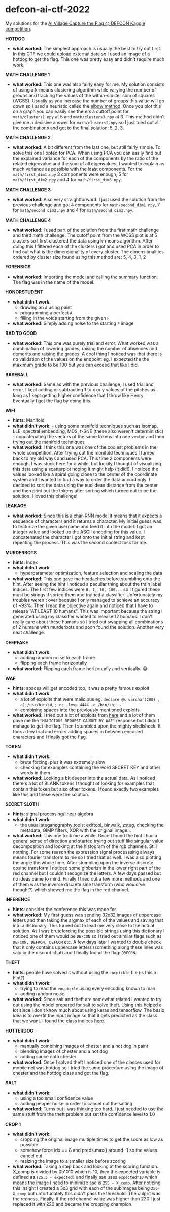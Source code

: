 # defcon-ai-ctf-2022
My solutions for the [AI Village Capture the Flag @ DEFCON Kaggle competition](https://www.kaggle.com/competitions/ai-village-ctf/).



**HOTDOG**
- **what worked**:  The simplest approach is usually the best to try out first. In this CTF we could upload external data so I used an image of a hotdog to get the flag. This one was pretty easy and didn't require much work.

**MATH CHALLENGE 1**
- **what worked**:  This one was also fairly easy for me. My solution consists of using a k-means clustering algorithm while varying the number of groups and tracking the values of the within-cluster sum of squares (WCSS). Usually as you increase the number of groups this value will go down so I used a heuristic called the [elbow method](https://en.wikipedia.org/wiki/Elbow_method_(clustering)). Once you plot this on a graph you can easily see there's a cuttoff point for `math/clusters1.npy` at 5 and `math/clusters3.npy` at 3. This method didn't give me a decisive answer for `math/clusters2.npy` so I just tried out all the combinations and got to the final solution: 5, 2, 3.

**MATH CHALLENGE 2**
- **what worked**: A bit different from the last one, but still fairly simple. To solve this one I opted for PCA. When using PCA you can easily find out the explained variance for each of the components by the ratio of the related eigenvalue and the sum of all eigenvalues. I wanted to explain as much variance as possible with the least components. For the `math/first_dim1.npy` 3 components were enough, 5 for `math/first_dim2.npy` and 4 for `math/first_dim3.npy`.

**MATH CHALLENGE 3**
- **what worked**:  Also very straightforward. I just used the solution from the previous challenge and got 4 components for `math/second_dim1.npy`, 7 for `math/second_dim2.npy` and 4 for `math/second_dim3.npy`.

**MATH CHALLENGE 4**
- **what worked**: I used part of the solution from the first math challenge and third math challenge. The cutoff point from the WCSS plot is at 5 clusters so I first clustered the data using k-means algorithm. After doing this I filtered each of the clusters I got and used PCA in order to find out what is the dimensionality of every cluster. The dimensionalities ordered by cluster size found using this method are:  5, 4, 3, 1, 2

**FORENSICS**
- **what worked**: Importing the model and calling the summary function. The flag was in the name of the model.

**HONORSTUDENT**
- **what didn't work**: 
     - drawing an `A` using paint
     - programming a perfect `A`
     - filling in the voids starting from the given `F`
- **what worked**: Simply adding noise to the starting `F` image

**BAD TO GOOD**
- **what worked**:  This one was purely trial and error. What worked was a combination of lowering grades, raising the number of absences and demerits and raising the grades. A cool thing I noticed was that there is no validation of the values on the endpoint eg. I expected the the maximum grade to be 100 but you can exceed that like I did.

**BASEBALL**
- **what worked**: Same as with the previous challenge, I used trial and error. I kept adding or subtracting 1 to x or y values of the pitches as long as I kept getting higher confidence that I throw like Henry. Eventually I got the flag by doing this.

**WIFI**
- **hints**: Manifold
- **what didn't work**: 
       - using some manifold techniques such as isomap, LLE, spectral embedding, MDS, t-SNE (these also weren't deterministic)
       - concatenating the vectors of the same tokens into one vector and then trying out the manifold techniques
- **what worked**:  I think this one was one of the coolest problems in the whole competition. After trying out the manifold techniques I turned back to my old ways and used PCA. This time 2 components were enough. I was stuck here for a while, but luckily I thought of visualizing this data using a scatterplot hoping it might help (it did!). I noticed the values looked like a spiral going close to the center of the coordinate system and I wanted to find a way to order the data accordingly. I decided to sort the data using the euclidean distance from the center and then print out the tokens after sorting which turned out to be the solution. I loved this challenge!

**LEAKAGE**
- **what worked**: Since this is a char-RNN model it means that it expects a sequence of characters and it returns a character. My initial guess was to featurize the given username and feed it into the model. I got an integer value and looked up the ASCII encoding for this value. I concatenated the character I got onto the initial string and kept repeating the process. This was the second coolest task for me.

**MURDERBOTS**
- **hints**: Index
- **what didn't work**:
    - hyperparameter optimization, feature selection and scaling the data
- **what worked**: This one gave me headaches before stumbling onto the hint. After seeing the hint I noticed a peculiar thing about the train label indices. The first few indices were `0, 1, 10, 100...` so I figured these must be strings. I sorted them and trained a classifier. Unfortunately my troubles weren't over because I only managed to achieve an accuracy of ~93%. Then I read the objective again and noticed that I have to release "AT LEAST 10 humans". This was important because the string I generated using my classifier wanted to release 12 humans. I don't really care about these humans so I tried out swapping all combinations of 2 humans with murderbots and soon found the solution. Another very neat challenge.

**DEEPFAKE**
- **what didn't work**: 
     - adding random noise to each frame
     - flipping each frame horizontally
- **what worked**: Flipping each frame horizontally and vertically. 😂

**WAF**
- **hints**: spaces will get encoded too, it was a pretty famous exploit
- **what didn't work**:
     - a lot of exploits that were malicious eg. `declare @s varchar(200) `, `a);/usr/bin/id`, `; nc -lvvp 4444 -e /bin/sh;` ...
     - combining spaces into the previously mentioned exploits
- **what worked**: I tried out a lot of exploits from [here](https://github.com/swisskyrepo/PayloadsAllTheThings) and a lot of them gave me the `"MALICIOUS REQUEST CAUGHT BY WAF"` response but I didn't manage to get the flag. Then I stumbled upon the mighty shellshock. It took a few trial and errors adding spaces in between encoded characters and I finally got the flag.

**TOKEN**
- **what didn't work**:
     - brute forcing, plus it was extremely slow
     - checking for examples containing the word SECRET KEY and other words in them
- **what worked**: Looking a bit deeper into the actual data. As I noticed there's a lot of BLANK tokens I thought of looking for examples that contain this token but also other tokens. I found exactly two examples like this and these were the solution.

**SECRET SLOTH**
- **hints**: signal processing/linear algebra
- **what didn't work**:
    - the usual steganography tools: exiftool, binwalk, zsteg, checking the metadata, GIMP filters, XOR with the original image...
- **what worked**: This one took me a while. Once I found the hint I had a general sense of direction and started trying out stuff like singular value decomposition and looking at the histogram of the rgb channels. Still nothing. For some reason the expression signal processsing always means fourier transform to me so I tried that as well. I was also plotting the angle the whole time. After stumbling upon the inverse discrete cosine transform I noticed some gibberish in the lower right part of the red channel but I couldn't recognize the letters. A few days passed but no ideas came to mind. Finally I tried out a few more methods and one of them was the inverse discrete sine transform (who would've thought?) which showed me the flag in the red channel.

**INFERENCE**
- **hints**:  consider the conference this was made for
- **what worked**: My first guess was sending 32x32 images of uppercase letters and then taking the argmax of each of the values and saving that into a dictionary. This turned out to lead me very close to the actual solution. As I was bruteforcing the possible strings using this dictionary I noticed one of them would be `DEFCQN` so I tried out similar flags such as `DEFCON, DEFKON, DEFCOM` etc. A few days later I wanted to double check that it only contains uppercase letters (something along these lines was said in the discord chat) and I finally found the flag: `D3FC0N`.

**THEFT**
- **hints**: people have solved it without using the `encpickle` file (is this a hint?)
- **what didn't work**:
     - trying to read the `encpickle` using every encoding known to man
     - adding random noise
-  **what worked**:  Since salt and theft are somewhat related I wanted to try out using the model prepared for salt to solve theft. Using [this](https://tcode2k16.github.io/blog/posts/picoctf-2018-writeup/general-skills/#solution-20) helped a lot since I don't know much about using keras and tensorflow. The basic idea is to overfit the input image so that it gets predicted as the class that we want. I found the class indices [here](https://deeplearning.cms.waikato.ac.nz/user-guide/class-maps/IMAGENET/).

**HOTTERDOG**
- **what didn't work**:
     - manually combining images of chester and a hot dog in paint
     - blending images of chester and a hot dog
     - adding sauce onto chester 
-  **what worked**:  Once I solved theft I noticed one of the classes used for mobile net was hotdog so I tried the same procedure using the image of chester and the hotdog class and got the flag.

**SALT**
- **what didn't work**:
     - using a too small confidence value
     - adding pepper noise in order to cancel out the salting
- **what worked**: Turns out I was thinking too hard. I just needed to use the same stuff from the theft problem but set the confidence level to 1.0

**CROP 1**
- **what didn't work**:
     - cropping the original image multiple times to get the score as low as possible
     - somehow force idx == 8 and preds.max() around -1 so the values cancel out
     - resizing the image to a smaller size before scoring
- **what worked**: Taking a step back and looking at the scoring function. X_comp is divided by 0b1010 which is 10, then the expected variable is defined as `(25.5 - expected)` and finally sse uses `expected*10` which means the image I need to minimize sse is `255 - X_comp`. After noticing this insight I created a 3x3 grid with each of the subimages being `255-X_comp` but unfortunately this didn't pass the threshold. The culprit was the redness. Finally, if the red channel value was higher than 230 I just replaced it with 220 and became the cropping champion.
